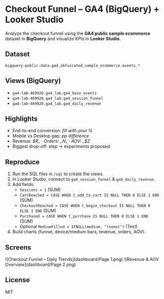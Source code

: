 # Checkout Funnel – GA4 (BigQuery) + Looker Studio

Analyze the checkout funnel using the **GA4 public sample ecommerce** dataset in **BigQuery** and visualize KPIs in **Looker Studio**.

## Dataset
`bigquery-public-data.ga4_obfuscated_sample_ecommerce.events_*`

## Views (BigQuery)
- `ga4-lab-469920.ga4_lab.ga4_base_events`
- `ga4-lab-469920.ga4_lab.ga4_session_funnel`
- `ga4-lab-469920.ga4_lab.ga4_daily_revenue`

## Highlights
- End-to-end conversion: _fill with your %_
- Mobile vs Desktop gap: _pp difference_
- Revenue: _$R_ · Orders: _N_ · AOV: _$Z_
- Biggest drop-off: _step_ → experiments proposed

## Reproduce
1. Run the SQL files in `/sql` to create the views.
2. In Looker Studio, connect to `ga4_session_funnel` & `ga4_daily_revenue`.
3. Add fields:
   - `Sessions = 1` (SUM)
   - `CartReached = CASE WHEN t_add_to_cart IS NULL THEN 0 ELSE 1 END` (SUM)
   - `CheckoutReached = CASE WHEN t_begin_checkout IS NULL THEN 0 ELSE 1 END` (SUM)
   - `Purchased = CASE WHEN t_purchase IS NULL THEN 0 ELSE 1 END` (SUM)
   - Optional `MediumFilled = IFNULL(medium, "(none)")` (Text)
4. Build charts (funnel, device/medium bars, revenue, orders, AOV).

## Screens
![Checkout Funnel – Daily Trends](dashboard/Page 1.png)
![Revenue & AOV Overview](dashboard/Page 2.png)

## License
MIT
